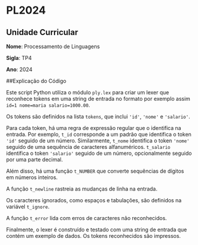 # PL2024

## Unidade Curricular

**Nome**: Processamento de Linguagens

**Sigla**: TP4

**Ano**: 2024

##Explicação do Código

Este script Python utiliza o módulo `ply.lex` para criar um lexer que reconhece tokens em uma string de entrada no formato  por exemplo assim `id=1 nome=maria salario=1000.00`.

Os tokens são definidos na lista `tokens`, que inclui `'id'`, `'nome'` e `'salario'`.

Para cada token, há uma regra de expressão regular que o identifica na entrada. Por exemplo, `t_id` corresponde a um padrão que identifica o token `'id'` seguido de um número. Similarmente, `t_nome` identifica o token `'nome'` seguido de uma sequência de caracteres alfanuméricos. `t_salario` identifica o token `'salario'` seguido de um número, opcionalmente seguido por uma parte decimal.

Além disso, há uma função `t_NUMBER` que converte sequências de dígitos em números inteiros.

A função `t_newline` rastreia as mudanças de linha na entrada.

Os caracteres ignorados, como espaços e tabulações, são definidos na variável `t_ignore`.

A função `t_error` lida com erros de caracteres não reconhecidos.

Finalmente, o lexer é construído e testado com uma string de entrada que contém um exemplo de dados. Os tokens reconhecidos são impressos.
